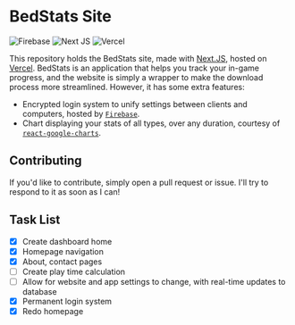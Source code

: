 # BedStats Site

![Firebase](https://img.shields.io/badge/firebase-%23039BE5.svg?style=for-the-badge&logo=firebase) ![Next JS](https://img.shields.io/badge/Next-black?style=for-the-badge&logo=next.js&logoColor=white) ![Vercel](https://img.shields.io/badge/vercel-%23000000.svg?style=for-the-badge&logo=vercel&logoColor=white)

This repository holds the BedStats site, made with [Next.JS](https://nextjs.org), hosted on [Vercel](https://vercel.com). BedStats is an application that helps you track your in-game progress, and the website is simply a wrapper to make the download process more streamlined. However, it has some extra features:

- Encrypted login system to unify settings between clients and computers, hosted by [`Firebase`](https://firebase.google.com/).
- Chart displaying your stats of all types, over any duration, courtesy of [`react-google-charts`](https://www.react-google-charts.com/).

## Contributing

If you'd like to contribute, simply open a pull request or issue. I'll try to respond to it as soon as I can!

## Task List

- [x] Create dashboard home
- [x] Homepage navigation
- [x] About, contact pages
- [ ] Create play time calculation
- [ ] Allow for website and app settings to change, with real-time updates to database
- [x] Permanent login system
- [x] Redo homepage
